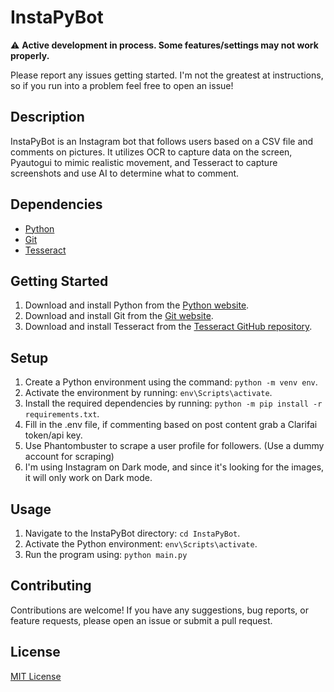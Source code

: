 # InstaPyBot

:warning: **Active development in process. Some features/settings may not work properly.**

Please report any issues getting started. I'm not the greatest at instructions, so if you run into a problem feel free to open an issue!

## Description
InstaPyBot is an Instagram bot that follows users based on a CSV file and comments on pictures. It utilizes OCR to capture data on the screen, Pyautogui to mimic realistic movement, and Tesseract to capture screenshots and use AI to determine what to comment.

## Dependencies
- [Python](https://www.python.org/downloads/)
- [Git](https://git-scm.com/downloads)
- [Tesseract](https://github.com/UB-Mannheim/tesseract/wiki)

## Getting Started
1. Download and install Python from the [Python website](https://www.python.org/downloads/).
2. Download and install Git from the [Git website](https://git-scm.com/downloads).
3. Download and install Tesseract from the [Tesseract GitHub repository](https://github.com/UB-Mannheim/tesseract/wiki).

## Setup
1. Create a Python environment using the command: `python -m venv env`.
2. Activate the environment by running: `env\Scripts\activate`.
3. Install the required dependencies by running: `python -m pip install -r requirements.txt`.
4. Fill in the .env file, if commenting based on post content grab a Clarifai token/api key.
5. Use Phantombuster to scrape a user profile for followers. (Use a dummy account for scraping)
6. I'm using Instagram on Dark mode, and since it's looking for the images, it will only work on Dark mode.

## Usage
1. Navigate to the InstaPyBot directory: `cd InstaPyBot`.
2. Activate the Python environment: `env\Scripts\activate`.
3. Run the program using: `python main.py`

## Contributing
Contributions are welcome! If you have any suggestions, bug reports, or feature requests, please open an issue or submit a pull request.

## License
[MIT License](LICENSE)
